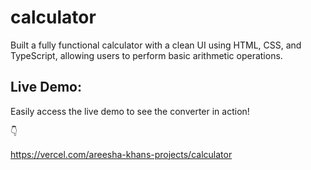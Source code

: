 # calculator
Built a fully functional calculator with a clean UI using HTML, CSS, and TypeScript, allowing users to perform basic arithmetic operations.

##  Live Demo: 
Easily access the live demo to see the converter in action!

👇

https://vercel.com/areesha-khans-projects/calculator
